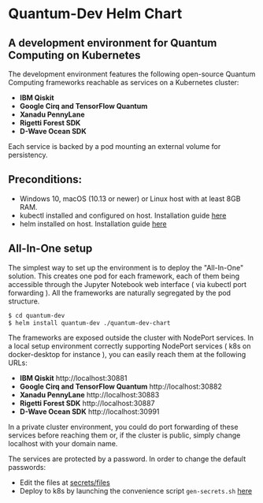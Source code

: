 # Quantum-Dev Helm Chart

## A development environment for Quantum Computing on Kubernetes

The development environment features the following open-source Quantum Computing frameworks reachable as services on a Kubernetes cluster:

* **IBM Qiskit**
* **Google Cirq and TensorFlow Quantum**
* **Xanadu PennyLane**
* **Rigetti Forest SDK**
* **D-Wave Ocean SDK**

Each service is backed by a pod mounting an external volume for persistency.

## Preconditions:

* Windows 10, macOS (10.13 or newer) or Linux host with at least 8GB RAM.
* kubectl installed and configured on host. Installation guide [here](https://kubernetes.io/docs/tasks/tools/install-kubectl/)
* helm installed on host. Installation guide [here](https://helm.sh/docs/intro/install/)

## All-In-One setup

The simplest way to set up the environment is to deploy the "All-In-One" solution. This creates one pod for each framework, each of them being accessible through the Jupyter Notebook web interface ( via kubectl port forwarding ). 
All the frameworks are naturally segregated by the pod structure. 

```sh
$ cd quantum-dev
$ helm install quantum-dev ./quantum-dev-chart
```

The frameworks are exposed outside the cluster with NodePort services. In a local setup environment correctly supporting NodePort services ( k8s on docker-desktop for instance ), you can easily reach them at the following URLs:

* **IBM Qiskit** http://localhost:30881 
* **Google Cirq and TensorFlow Quantum** http://localhost:30882
* **Xanadu PennyLane** http://localhost:30883
* **Rigetti Forest SDK** http://localhost:30887
* **D-Wave Ocean SDK** http://localhost:30991

In a private cluster environment, you could do port forwarding of these services before reaching them or, if the cluster is public, simply change localhost with your domain name.

The services are protected by a password. In order to change the default passwords:
- Edit the files at [secrets/files](secrets/files)
- Deploy to k8s by launching the convenience script `gen-secrets.sh` [here](secrets/gen-secrets.sh)
